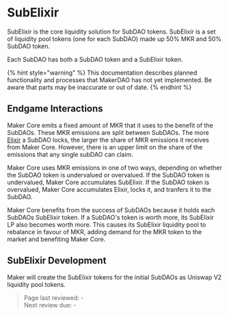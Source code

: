 # SubElixir

SubElixir is the core liquidity solution for SubDAO tokens. SubElixir is a set of liquidity pool tokens (one for each SubDAO) made up 50% MKR and 50% SubDAO token.

Each SubDAO has both a SubDAO token and a SubElixir token.

{% hint style="warning" %}
This documentation describes planned functionality and processes that MakerDAO has not yet implemented. Be aware that parts may be inaccurate or out of date.
{% endhint %}

## Endgame Interactions

Maker Core emits a fixed amount of MKR that it uses to the benefit of the SubDAOs. These MKR emissions are split between SubDAOs. The more [Elixir](elixir.md) a SubDAO locks, the larger the share of MKR emissions it receives from Maker Core. However, there is an upper limit on the share of the emissions that any single subDAO can claim.

Maker Core uses MKR emissions in one of two ways, depending on whether the SubDAO token is undervalued or overvalued. If the SubDAO token is undervalued, Maker Core accumulates SubElixir. If the SubDAO token is overvalued, Maker Core accumulates Elixir, locks it, and tranfers it to the SubDAO. 

Maker Core benefits from the success of SubDAOs because it holds each SubDAOs SubElixir token. If a SubDAO's token is worth more, its SubElixir LP also becomes worth more. This causes its SubElixir liquidity pool to rebalance in favour of MKR, adding demand for the MKR token to the market and benefiting Maker Core.

## SubElixir Development

Maker will create the SubElixir tokens for the initial SubDAOs as Uniswap V2 liquidity pool tokens. 

>Page last reviewed: -    
>Next review due: -   